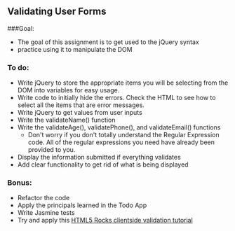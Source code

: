 ## Validating User Forms

###Goal:
* The goal of this assignment is to get used to the jQuery syntax
* practice using it to manipulate the DOM

### To do:
* Write jQuery to store the appropriate items you will be selecting from the DOM into variables for easy usage.
* Write code to initially hide the errors. Check the HTML to see how to select all the items that are error messages.
* Write jQuery to get values from user inputs
* Write the validateName() function
* Write the validateAge(), validatePhone(), and validateEmail() functions
  * Don't worry if you don't totally understand the Regular Expression code. All of the regular expressions you need have already been provided to you.
* Display the information submitted if everything validates
* Add clear functionality to get rid of what is being displayed

### Bonus:
* Refactor the code
* Apply the principals learned in the Todo App
* Write Jasmine tests
* Try and apply this [HTML5 Rocks clientside validation tutorial](http://www.html5rocks.com/en/tutorials/forms/constraintvalidation/)